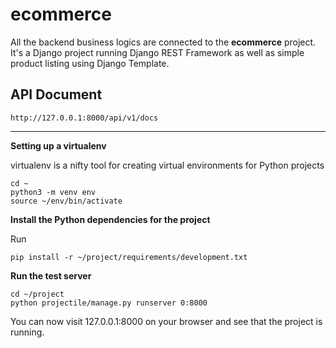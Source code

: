 # ecommerce

All the backend business logics are connected to the <b>ecommerce</b> project. It's a Django project running Django REST Framework as well as simple product listing using Django Template.


## API Document

    http://127.0.0.1:8000/api/v1/docs

---

**Setting up a virtualenv**

virtualenv is a nifty tool for creating virtual environments for Python projects

    cd ~
    python3 -m venv env
    source ~/env/bin/activate


**Install the Python dependencies for the project**

Run

    pip install -r ~/project/requirements/development.txt

**Run the test server**

    cd ~/project
    python projectile/manage.py runserver 0:8000

You can now visit 127.0.0.1:8000 on your browser and see that the project is running.
